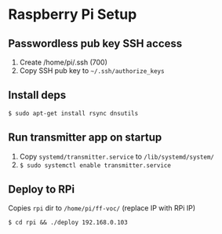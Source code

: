 # Raspberry Pi Setup

## Passwordless pub key SSH access

1. Create /home/pi/.ssh (700)
2. Copy SSH pub key to `~/.ssh/authorize_keys`

## Install deps

```
$ sudo apt-get install rsync dnsutils
```

## Run transmitter app on startup

1. Copy `systemd/transmitter.service` to `/lib/systemd/system/`
2. `$ sudo systemctl enable transmitter.service`

## Deploy to RPi

Copies `rpi` dir to `/home/pi/ff-voc/` (replace IP with RPi IP)

```
$ cd rpi && ./deploy 192.168.0.103
```
